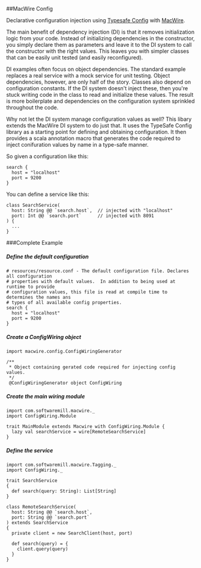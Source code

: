 ##MacWire Config

Declarative configuration injection using [Typesafe Config](https://github.com/typesafehub/config) with [MacWire](https://github.com/adamw/macwire).

The main benefit of dependency injection (DI) is that it removes initialization logic from your code. Instead of initializing dependencies in the constructor, you simply declare them as parameters and leave it to the DI system to call the constructor with the right values.  This leaves you with simpler classes that can be easily unit tested (and easily reconfigured). 

DI examples often focus on object dependencies.  The standard example replaces a real service with a mock service for unit testing.  Object dependencies, however, are only half of the story.  Classes also depend on configuration constants.  If the DI system doesn't inject these, then you're stuck writing code in the class to read and initialize these values.  The result is more boilerplate and dependencies on the configuration system sprinkled throughout the code.

Why not let the DI system manage configuration values as well?  This libary extends the MacWire DI system to do just that.  It uses the TypeSafe Config library as a starting point for defining and obtaining configuration.  It then provides a scala annotation macro that generates the code required to inject conifuration values by name in a type-safe manner. 

So given a configuration like this:

```
search {
  host = "localhost"
  port = 9200
}
```

You can define a service like this:

```
class SearchService(
  host: String @@ `search.host`,  // injected with "localhost"
  port: Int @@ `search.port`      // injected with 8091
) {
  ...
}
```
###Complete Example
##### Define the default configuration
```
# resources/resource.conf - The default configuration file. Declares all configuration 
# properties with default values.  In addition to being used at runtime to provide 
# configuration values, this file is read at compile time to determines the names ans 
# types of all available config properties.
search {
  host = "localhost"
  port = 9200
}
```
##### Create a ConfigWiring object
```
import macwire.config.ConfigWiringGenerator

/**
 * Object containing gerated code required for injecting config values.
 */
 @ConfigWiringGenerator object ConfigWiring
```
##### Create the main wiring module
```
import com.softwaremill.macwire._
import ConfigWiring.Module

trait MainModule extends Macwire with ConfigWiring.Module {
  lazy val searchService = wire[RemoteSearchService]
}
```
##### Define the service
```
import com.softwaremill.macwire.Tagging._
import ConfigWiring._

trait SearchService
{
  def search(query: String): List[String]
}

class RemoteSearchService(
  host: String @@ `search.host`,
  port: String @@ `search.port`
) extends SearchService
{
  private client = new SearchClient(host, port)
  
  def search(query) = {
    client.query(query)
  }
}

```

